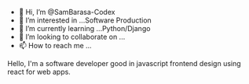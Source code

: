 - 👋 Hi, I’m @SamBarasa-Codex
- 👀 I’m interested in ...Software Production
- 🌱 I’m currently learning ...Python/Django
- 💞️ I’m looking to collaborate on ...
- 📫 How to reach me ...

<!---
SamBarasa-Codex/SamBarasa-Codex is a ✨ special ✨ repository because its `README.md` (this file) appears on your GitHub profile.
You can click the Preview link to take a look at your changes.
--->
Hello, I'm a software developer good in javascript frontend design using react for web apps.
